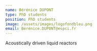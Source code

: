 ```yaml
---
name: Bérénice DUPONT
type: PhD students
position: PhD students
image: /assets/images/logofondbleu.png
email: Bérénice.DUPONT@espci.fr
---
```

Acoustically driven liquid reactors